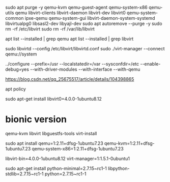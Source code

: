 sudo apt purge -y qemu-kvm qemu-guest-agent qemu-system-x86 qemu-utils qemu libvirt-clients libvirt-daemon libvirt-dev libvirt0 qemu-system-common ipxe-qemu qemu-system-gui libvirt-daemon-system-systemd libvirtualpg0 libsasl2-dev libyajl-dev
sudo apt autoremove --purge -y
sudo rm -rf /etc/libvirt
sudo rm -rf /var/lib/libvirt

apt list --installed | grep qemu
apt list --installed | grep libvirt

sudo libvirtd --config /etc/libvirt/libvirtd.conf
sudo ./virt-manager --connect qemu://system


../configure --prefix=/usr --localstatedir=/var  --sysconfdir=/etc --enable-debug=yes --with-driver-modules --with-interface --with-qemu 


https://blog.csdn.net/qq_25675517/article/details/104398865


apt policy <package>

sudo apt-get install libvirt0=4.0.0-1ubuntu8.12

# bionic version
qemu-kvm libvirt libguestfs-tools virt-install


sudo apt install qemu=1:2.11+dfsg-1ubuntu7.23 qemu-kvm=1:2.11+dfsg-1ubuntu7.23 qemu-system-x86=1:2.11+dfsg-1ubuntu7.23



libvirt-bin=4.0.0-1ubuntu8.12 virt-manager=1:1.5.1-0ubuntu1


sudo apt-get install python-minimal=2.7.15~rc1-1 libpython-stdlib=2.7.15~rc1-1 python=2.7.15~rc1-1
